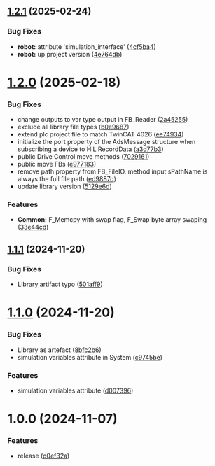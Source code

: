 ## [1.2.1](https://github.com/OpenCommissioning/OC_TwinCAT_Core/compare/v1.2.0...v1.2.1) (2025-02-24)


### Bug Fixes

* **robot:** attribute 'simulation_interface' ([4cf5ba4](https://github.com/OpenCommissioning/OC_TwinCAT_Core/commit/4cf5ba4c9977ebd7694f32a890881cdd219cb5fd))
* **robot:** up project version ([4e764db](https://github.com/OpenCommissioning/OC_TwinCAT_Core/commit/4e764db38d551c07e6b13cc4fead8617d1e50bf6))

# [1.2.0](https://github.com/OpenCommissioning/OC_TwinCAT_Core/compare/v1.1.1...v1.2.0) (2025-02-18)


### Bug Fixes

* change outputs to var type output in FB_Reader ([2a45255](https://github.com/OpenCommissioning/OC_TwinCAT_Core/commit/2a45255a60a240df0faffd71f1dfe42dd8d3ac5c))
* exclude all library file types ([b0e9687](https://github.com/OpenCommissioning/OC_TwinCAT_Core/commit/b0e96874d0559191ccf36f630299b36ac705eb74))
* extend plc project file to match TwinCAT 4026 ([ee74934](https://github.com/OpenCommissioning/OC_TwinCAT_Core/commit/ee7493410113242b62d71eea7610ee6b1f87fb46))
* initialize the port property of the AdsMessage structure when subscribing a device to HiL RecordData ([a3d77b3](https://github.com/OpenCommissioning/OC_TwinCAT_Core/commit/a3d77b35b56e98b05bc84b61541eaf3c972405e6))
* public Drive Control move methods ([7029161](https://github.com/OpenCommissioning/OC_TwinCAT_Core/commit/7029161994d7a46db5aadfe7398fd921b55f653b))
* public move FBs ([e977183](https://github.com/OpenCommissioning/OC_TwinCAT_Core/commit/e97718322d57f02f73940d000571148d98022fe0))
* remove path property from FB_FileIO. method input sPathName is always the full file path ([ed9887d](https://github.com/OpenCommissioning/OC_TwinCAT_Core/commit/ed9887d79dcff58ad23698582b67efe3ce11e3a9))
* update library version ([5129e6d](https://github.com/OpenCommissioning/OC_TwinCAT_Core/commit/5129e6de5cc095e0789ca540a1b16769630d5d32))


### Features

* **Common:** F_Memcpy with swap flag, F_Swap byte array swaping ([33e44cd](https://github.com/OpenCommissioning/OC_TwinCAT_Core/commit/33e44cd21109d9d0c9b6fb74abdb380765ebbf4c))

## [1.1.1](https://github.com/OpenCommissioning/OC_TwinCAT_Core/compare/v1.1.0...v1.1.1) (2024-11-20)


### Bug Fixes

* Library artifact typo ([501aff9](https://github.com/OpenCommissioning/OC_TwinCAT_Core/commit/501aff96fc1b1d1cf64138e0aea2c5dd69b03c09))

# [1.1.0](https://github.com/OpenCommissioning/OC_TwinCAT_Core/compare/v1.0.0...v1.1.0) (2024-11-20)


### Bug Fixes

* Library as artefact ([8bfc2b6](https://github.com/OpenCommissioning/OC_TwinCAT_Core/commit/8bfc2b64e220f2bd9626ba751f4c585b33e8e5f5))
* simulation variables attribute in System ([c9745be](https://github.com/OpenCommissioning/OC_TwinCAT_Core/commit/c9745be7908d242483ccd2223dc1d9b9ef5163ec))


### Features

* simulation variables attribute ([d007396](https://github.com/OpenCommissioning/OC_TwinCAT_Core/commit/d007396627fe349ae1cd690dc4eec47673b42304))

# 1.0.0 (2024-11-07)


### Features

* release ([d0ef32a](https://github.com/OpenCommissioning/OC_TwinCAT_Core/commit/d0ef32ac1beefb9ec1912f4799b44558eeed1750))
